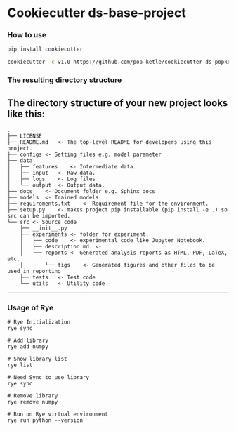 # Cookiecutter ds-base-project

### How to use

``` bash
pip install cookiecutter
```

``` bash
cookiecutter -c v1.0 https://github.com/pop-ketle/cookiecutter-ds-popketle-base-project.git
```

### The resulting directory structure

The directory structure of your new project looks like this:
---

    .
    ├── LICENSE
    ├── README.md   <- The top-level README for developers using this project.
    ├── configs <- Setting files e.g. model parameter
    ├── data
    │   ├── features    <- Intermediate data.
    │   ├── input   <- Raw data.
    │   ├── logs    <- Log files
    │   └── output  <- Output data.
    ├── docs    <- Document folder e.g. Sphinx docs
    ├── models  <- Trained models
    ├── requirements.txt    <- Requirement file for the environment.
    ├── setup.py    <- makes project pip installable (pip install -e .) so src can be imported.
    └── src <- Source code
        ├── __init__.py
        ├── experiments <- folder for experiment.
        │   ├── code    <- experimental code like Jupyter Notebook.
        │   ├── description.md  <- 
        │   └── reports <- Generated analysis reports as HTML, PDF, LaTeX, etc.
        │       └── figs    <- Generated figures and other files to be used in reporting
        ├── tests   <- Test code
        └── utils   <- Utility code

---

### Usage of Rye
```
# Rye Initialization
rye sync

# Add library
rye add numpy

# Show library list
rye list

# Need Sync to use library
rye sync

# Remove library
rye remove numpy

# Run on Rye virtual environment
rye run python --version
```